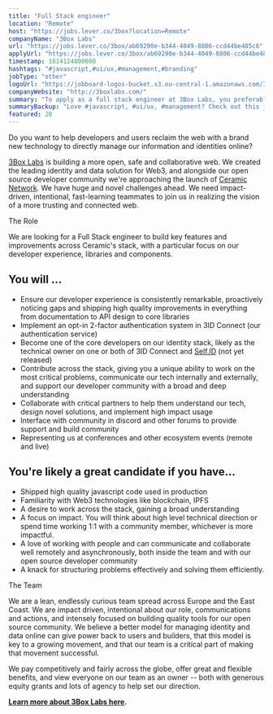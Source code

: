 ```yaml
---
title: "Full Stack engineer"
location: "Remote"
host: "https://jobs.lever.co/3box?location=Remote"
companyName: "3Box Labs"
url: "https://jobs.lever.co/3box/ab69290e-b344-4049-8806-ccd44be485c6"
applyUrl: "https://jobs.lever.co/3box/ab69290e-b344-4049-8806-ccd44be485c6/apply"
timestamp: 1614124800000
hashtags: "#javascript,#ui/ux,#management,#branding"
jobType: "other"
logoUrl: "https://jobboard-logos-bucket.s3.eu-central-1.amazonaws.com/3box-labs"
companyWebsite: "http://3boxlabs.com/"
summary: "To apply as a full stack engineer at 3Box Labs, you preferably need to have some knowledge of: experience in: #javascript, #ui/ux, #management."
summaryBackup: "Love #javascript, #ui/ux, #management? Check out this job post!"
featured: 20
---
```


Do you want to help developers and users reclaim the web with a brand new technology to directly manage our information and identities online?

[3Box Labs](http://3boxlabs.com) is building a more open, safe and collaborative web. We created the leading identity and data solution for Web3, and alongside our open source developer community we're approaching the launch of [Ceramic Network](http://ceramic.network). We have huge and novel challenges ahead. We need impact-driven, intentional, fast-learning teammates to join us in realizing the vision of a more trusting and connected web.

The Role

We are looking for a Full Stack engineer to build key features and improvements across Ceramic's stack, with a particular focus on our developer experience, libraries and components. 

## You will ...

*   Ensure our developer experience is consistently remarkable, proactively noticing gaps and shipping high quality improvements in everything from documentation to API design to core libraries
*   Implement an opt-in 2-factor authentication system in 3ID Connect (our authentication service)
*   Become one of the core developers on our identity stack, likely as the technical owner on one or both of 3ID Connect and [Self.ID](http://self.ID) (not yet released)
*   Contribute across the stack, giving you a unique ability to work on the most critical problems, communicate our tech internally and externally, and support our developer community with a broad and deep understanding
*   Collaborate with critical partners to help them understand our tech, design novel solutions, and implement high impact usage
*   Interface with community in discord and other forums to provide support and build community
*   Representing us at conferences and other ecosystem events (remote and live)

## You're likely a great candidate if you have...

*   Shipped high quality javascript code used in production
*   Familiarity with Web3 technologies like blockchain, IPFS
*   A desire to work across the stack, gaining a broad understanding
*   A focus on impact. You will think about high level technical direction or spend time working 1:1 with a community member, whichever is more impactful.
*   A love of working with people and can communicate and collaborate well remotely and asynchronously, both inside the team and with our open source developer community
*   A knack for structuring problems effectively and solving them efficiently.

The Team

We are a lean, endlessly curious team spread across Europe and the East Coast. We are impact driven, intentional about our role, communications and actions, and intensely focused on building quality tools for our open source community. We believe a better model for managing identity and data online can give power back to users and builders, that this model is key to a growing movement, and that our team is a critical part of making that movement successful.

We pay competitively and fairly across the globe, offer great and flexible benefits, and view everyone on our team as an owner -- both with generous equity grants and lots of agency to help set our direction.

[**Learn more about 3Box Labs here**](https://www.notion.so/threebox/About-3Box-Labs-7100eadf86624b1ba00793da29a08711)**.**
